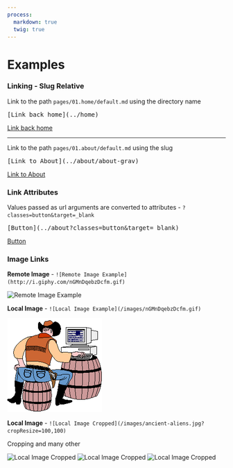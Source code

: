 ```yaml
---
process:
  markdown: true
  twig: true
---
```


# Examples

### Linking - Slug Relative

Link to the path ```pages/01.home/default.md``` using the directory name

<pre>
[Link back home](../home)
</pre>
[Link back home](../home)

***

Link to the path ```pages/01.about/default.md``` using the slug
<pre>
[Link to About](../about/about-grav)
</pre>
[Link to About](../about/about-grav)

### Link Attributes
Values passed as url arguments are converted to attributes - ```?classes=button&target=_blank```

<pre>
[Button](../about?classes=button&target=_blank)
</pre>

[Button](../about?classes=button&target=_blank)

### Image Links

**Remote Image** - ```![Remote Image Example](http://i.giphy.com/nGMnDqebzDcfm.gif)```

![Remote Image Example](http://i.giphy.com/nGMnDqebzDcfm.gif)

**Local Image** - ```![Local Image Example](/images/nGMnDqebzDcfm.gif)```

![Local Image Example](../images/nGMnDqebzDcfm.gif)

**Local Image** - ```![Local Image Cropped](/images/ancient-aliens.jpg?cropResize=100,100)```

Cropping and many other

![Local Image Cropped](/images/ancient-aliens.jpg?lightbox=600,600&resize=100,100)
![Local Image Cropped](/images/ancient-aliens.jpg?cropResize=200,200)
![Local Image Cropped](/images/ancient-aliens.jpg?cropResize=300,300)
